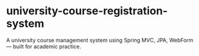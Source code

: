 # university-course-registration-system
A university course management system using Spring MVC, JPA, WebForm — built for academic practice.
